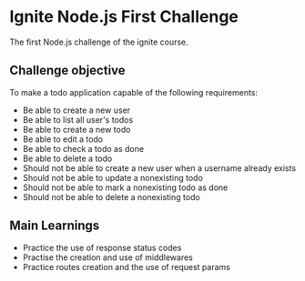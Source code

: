 # Ignite Node.js First Challenge

The first Node.js challenge of the ignite course.

## Challenge objective

To make a todo application capable of the following requirements:
- Be able to create a new user
- Be able to list all user's todos
- Be able to create a new todo
- Be able to edit a todo
- Be able to check a todo as done
- Be able to delete a todo
- Should not be able to create a new user when a username already exists
- Should not be able to update a nonexisting todo
- Should not be able to mark a nonexisting todo as done
- Should not be able to delete a nonexisting todo

## Main Learnings

- Practice the use of response status codes
- Practise the creation and use of middlewares
- Practice routes creation and the use of request params
